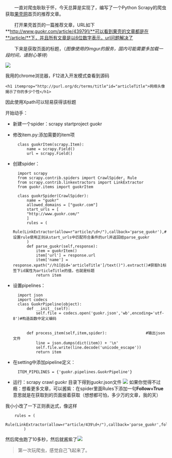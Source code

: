 　　一直对爬虫耿耿于怀，今天总算是实现了，编写了一个Python Scrapy的爬虫获取[果壳网](http://www.guokr.com)首页的推荐文章。

　　打开果壳首页的一篇推荐文章，URL如下**http://www.guokr.com/article/439791/**可以看到果壳的文章都是在**/article/**下，并且所有文章是以6位数字表示，url问题解决了

　　下来是获取页面的标题，（*图像使用的imgur的服务，国内可能需要多加载一段时间，请耐心等待*）

![](http://i.imgur.com/Xso1CzQ.png)

我用的chrome浏览器，F12进入开发模式查看到源码

    <h1 itemprop="http://purl.org/dc/terms/title"id="articleTitle">网络头像揭示了你的多少个性</h1>

因此使用Xpath可以轻易获得该标题

开始动手：

- 新建一个spider：scrapy startproject guokr
- 修改item.py:添加需要的item项


		class guokrItem(scrapy.Item):
			name = scrapy.Field()
			url = scrapy.Field()


- 创建spider：


		import scrapy
		from scrapy.contrib.spiders import CrawlSpider, Rule
		from scrapy.contrib.linkextractors import LinkExtractor
		from guokr.items import guokrItem
		
		class guokrSpider(CrawlSpider):
			name = "guokr"
			allowed_domains = ["guokr.com"]
			start_urls = [
			"http://www.guokr.com/"
			]
			rules = (
				Rule(LinkExtractor(allow=r"article/\d+/"),callback='parse_guokr'),#设置rule使用正则从start_urls中匹配符合条件的url并返回给parse_guokr
			)
			def parse_guokr(self,response):		
				item = guokrItem()
				item['url'] = response.url
				item['name'] = response.xpath("//h1[@id='articleTitle']/text()").extract()#获取h1标签下id属性为articleTitle的值，也就是标题
				return item



- 设置pipelines：



		import json
		import codecs
		class GuokrPipeline(object):
			def __init__(self):
				self.file = codecs.open('guokr.json','wb',encoding='utf-8')#构造函数中定义编码
		
		
			def process_item(self,item,spider):					#输出json文件
				line = json.dumps(dict(item)) + '\n'
				self.file.write(line.decode('unicode_escape'))
				return item

- 在setting中添加pipeline定义：


		ITEM_PIPELINES = {'guokr.pipelines.GuokrPipeline'}


- 运行：scrapy crawl guokr
目录下得到guokr.json文件
![](http://i.imgur.com/kxAZEi5.png)
如果你觉得不过瘾：想看更多文章，可以酱紫：在spider里面Rules下添加一句**Follow=True**意思就是在获取到的页面接着获取（想想都可怕，多少万的文章，我的天）

我小小改了一下正则表达式，像这样

		rules = (
				Rule(LinkExtractor(allow=r"article/439\d+/"),callback='parse_guokr',follow=True),
			)

然后爬虫跑了10多秒，然后就酱紫了![](http://i.imgur.com/JNkxHbj.png)
> 第一次玩爬虫，感觉自己飞起来了。